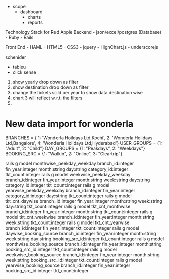 - scope
  - dashboard
    - charts
    - reports

Technology Stack for Red Apple
  Backend
    - json/excel/postgres (Database)
    - Ruby
    - Rails

  Front End
    - HAML
    - HTML5
    - CSS3
    - jquery
    - HighChart.js
    - underscorejs

schenider
- tableu
- click sense

1. show yearly drop down as filter
2. show destination drop down as filter
3. change the tickets sold per year to show data destination wise
4. chart 3 will reflect w.r.t. the filters
5.

New data import for wonderla
==========================================================
BRANCHES = { 1: 'Wonderla Hoildays Ltd,Kochi', 2: 'Wonderla Holidays Ltd,Bangalore', 4: 'Wonderla Holidays Ltd,Hyderabad'}
USER_GROUPS = {1: "Adult", 2: "Child"}
DAY_GROUPS = {1: "Peakdays", 2: "Weekdays"}
BOOKING_SRC = {1: "Walkin", 2: "Online", 3: "Cleartrip"}


rails g model monthwise_peekday_weekday branch_id:integer fin_year:integer month:string day:string category_id:integer tkt_count:integer
rails g model weekwise_peekday_weekday branch_id:integer fin_year:integer month:string week:string day:string category_id:integer tkt_count:integer
rails g model yearwise_peekday_weekday branch_id:integer fin_year:integer category_id:integer day:string tkt_count:integer
rails g model tkt_cnt_daywise branch_id:integer fin_year:integer month:string week:string day:string tkt_count:integer
rails g model tkt_cnt_monthwise branch_id:integer fin_year:integer month:string tkt_count:integer
rails g model tkt_cnt_weekwise branch_id:integer fin_year:integer month:string week:string tkt_count:integer
rails g model tkt_cnt_yearwise branch_id:integer fin_year:integer tkt_count:integer
rails g model daywise_booking_source branch_id:integer fin_year:integer month:string week:string day:string booking_src_id:integer tkt_count:integer
rails g model monthwise_booking_source branch_id:integer fin_year:integer month:string booking_src_id:integer tkt_count:integer
rails g model weekwise_booking_source branch_id:integer fin_year:integer month:string week:string booking_src_id:integer tkt_count:integer
rails g model yearwise_booking_source branch_id:integer fin_year:integer booking_src_id:integer tkt_count:integer